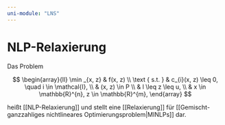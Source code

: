```yaml
---
uni-module: "LNS"
---
```


# NLP-Relaxierung

Das Problem

$$
\begin{array}{ll}
\min _{x, z} & f(x, z) \\
\text { s.t. } & c_{i}(x, z) \leq 0, \quad i \in \mathcal{I}, \\
& (x, z) \in P \\
& l \leq z \leq u, \\
& x \in \mathbb{R}^{n}, z \in \mathbb{R}^{m},
\end{array}
$$

heißt [[NLP-Relaxierung]] und stellt eine [[Relaxierung]] für [[Gemischt-ganzzahliges nichtlineares Optimierungsproblem|MINLPs]] dar.
